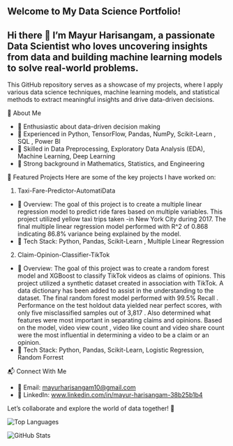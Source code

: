 ## Welcome to My Data Science Portfolio!
## Hi there 👋 I’m Mayur Harisangam, a passionate Data Scientist who loves uncovering insights from data and building machine learning models to solve real-world problems. 

This GitHub repository serves as a showcase of my projects, where I apply various data science techniques, machine learning models, and statistical methods to extract meaningful insights and drive data-driven decisions.

<!--
**IamMayur95/IamMayur95** is a ✨ _special_ ✨ repository because its `README.md` (this file) appears on your GitHub profile.

Here are some ideas to get you started:

- 🔭 I’m currently working on ...
- 🌱 I’m currently learning ...
- 👯 I’m looking to collaborate on ...
- 🤔 I’m looking for help with ...
- 💬 Ask me about ...
- 📫 How to reach me: ...
- 😄 Pronouns: ...
- ⚡ Fun fact: ...
-->

🚀 About Me
- 🔹 Enthusiastic about data-driven decision making
- 🔹 Experienced in Python, TensorFlow, Pandas, NumPy, Scikit-Learn , SQL , Power BI
- 🔹 Skilled in Data Preprocessing, Exploratory Data Analysis (EDA), Machine Learning, Deep Learning
- 🔹 Strong background in Mathematics, Statistics, and Engineering

📌 Featured Projects
Here are some of the key projects I have worked on:

1. Taxi-Fare-Predictor-AutomatiData
- 🔹 Overview: The goal of this project is to create a multiple linear regression model to predict ride fares based on multiple variables. This project utilized yellow taxi trips taken -in New York City during 2017. The final multiple linear regression model performed with R^2 of 0.868 indicating 86.8% variance being explained by the model.
- 🔹 Tech Stack: Python, Pandas, Scikit-Learn , Multiple Linear Regression


2. Claim-Opinion-Classifier-TikTok
- 🔹 Overview: The goal of this project was to create a random forest model and XGBoost to classify TikTok videos as claims of opinions. This project utilized a synthetic dataset created in association with TikTok. A data dictionary has been added to assist in the understanding to the dataset. The final random forest model performed with 99.5% Recall . Performance on the test holdout data yielded near perfect scores, with only five misclassified samples out of 3,817 . Also determined what features were most important in separating claims and opinions. Based on the model, video view count , video like count and video share count were the most influential in determining a video to be a claim or an opinion.
- 🔹 Tech Stack: Python, Pandas, Scikit-Learn, Logistic Regression, Random Forrest 

📬 Connect With Me 
- 📧 Email: mayurharisangam10@gmail.com
- 🔗 LinkedIn: www.linkedin.com/in/mayur-harisangam-38b25b1b4

Let’s collaborate and explore the world of data together! 🚀

![Top
Languages](https://github-readme-stats.vercel.app/api/top-langs/?username=IamMayur95&layout=compact&show_icons=true&theme=default)

![GitHub
Stats](https://github-readme-stats.vercel.app/api?username=IamMayur95&show_icons=true&theme=default)
